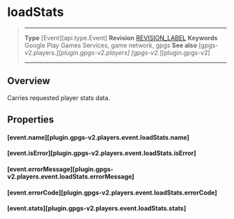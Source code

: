# loadStats

> --------------------- ------------------------------------------------------------------------------------------
> __Type__              [Event][api.type.Event]
> __Revision__          [REVISION_LABEL](REVISION_URL)
> __Keywords__          Google Play Games Services, game network, gpgs
> __See also__          [gpgs-v2.players.*][plugin.gpgs-v2.players]
>                       [gpgs-v2.*][plugin.gpgs-v2]
> --------------------- ------------------------------------------------------------------------------------------

## Overview

Carries requested player stats data.

## Properties

#### [event.name][plugin.gpgs-v2.players.event.loadStats.name]

#### [event.isError][plugin.gpgs-v2.players.event.loadStats.isError]

#### [event.errorMessage][plugin.gpgs-v2.players.event.loadStats.errorMessage]

#### [event.errorCode][plugin.gpgs-v2.players.event.loadStats.errorCode]

#### [event.stats][plugin.gpgs-v2.players.event.loadStats.stats]